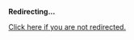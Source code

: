 <!DOCTYPE html>
<html>
<head>
<title>Redirecting...</title>
<link rel="canonical" href="https://blog.jle.im/entry/auto-a-todo-gui-application-with-auto-on.html.md"/>
<meta http-equiv="content-type" content="text/html; charset=utf-8" />
<script>
(function(i,s,o,g,r,a,m){i['GoogleAnalyticsObject']=r;i[r]=i[r]||function(){
(i[r].q=i[r].q||[]).push(arguments)},i[r].l=1*new Date();a=s.createElement(o),
m=s.getElementsByTagName(o)[0];a.async=1;a.src=g;m.parentNode.insertBefore(a,m)
})(window,document,'script','//www.google-analytics.com/analytics.js','ga');
ga('create', { trackingId: 'UA-443711-8', cookieDomain: 'jle.im', redirect: 'https://blog.jle.im/entry/auto-a-todo-gui-application-with-auto-on.html.md'});
ga('send', { hitType: 'pageview', hitCallback: function() { document.location.href = 'https://blog.jle.im/entry/auto-a-todo-gui-application-with-auto-on.html.md'; } });
</script>
</head>
<body>
  <p><strong>Redirecting...</strong></p>
  <p><a href='https://blog.jle.im/entry/auto-a-todo-gui-application-with-auto-on.html.md'>Click here if you are not redirected.</a></p>
  <script>
    setTimeout(function() { document.location.href = 'https://blog.jle.im/entry/auto-a-todo-gui-application-with-auto-on.html.md'; }, 1000);
  </script>
</body>
</html>

